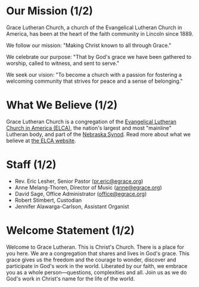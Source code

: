 # Our Mission (1/2)

Grace Lutheran Church, a church of the Evangelical Lutheran Church in America,
has been at the heart of the faith community in Lincoln since&nbsp;1889.  

We follow our mission: "Making Christ known to all through Grace."

We celebrate our purpose: "That by God's grace we have been gathered to worship, called to witness, and sent to serve."

We seek our vision: "To become a church with a passion for fostering a welcoming community that strives for peace and a sense of belonging." 

# What We Believe (1/2)

Grace Lutheran Church is a congregation of the [Evangelical Lutheran Church in
America (ELCA)](http://elca.org/), the nation's largest and most "mainline"
Lutheran body, and part of the [Nebraska Synod](http://nebraskasynod.org/).
Read more about what we believe at [the ELCA
website](http://www.elca.org/Faith/ELCA-Teaching).

# Staff (1/2)

* Rev.&nbsp;Eric Lesher, Senior Pastor
  ([pr.eric@egrace.org](mailto:pr.eric@egrace.org))
* Anne Melang-Thoren, Director of Music
  ([anne@egrace.org](mailto:anne@egrace.org))
* David Sage, Office Administrator
  ([office@egrace.org](mailto:office@egrace.org))
* Robert Stimbert, Custodian
* Jennifer Alawarga-Carlson, Assistant Organist

# Welcome Statement (1/2)

Welcome to Grace Lutheran. This is Christ's Church. There is a place for you
here. We are a congregation that shares and lives in God's grace. 
This grace gives us the freedom and the courage to wonder, discover and participate in God's work
in the world. Liberated by our faith, we embrace you as a whole
person—questions, complexities and all. Join us as we do God's work in Christ's
name for the life of the world.
